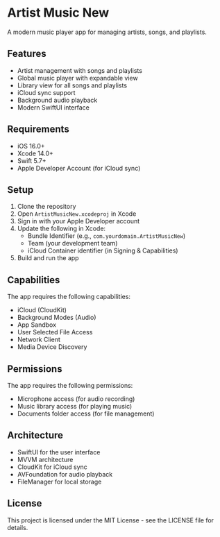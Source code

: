# Artist Music New

A modern music player app for managing artists, songs, and playlists.

## Features

- Artist management with songs and playlists
- Global music player with expandable view
- Library view for all songs and playlists
- iCloud sync support
- Background audio playback
- Modern SwiftUI interface

## Requirements

- iOS 16.0+
- Xcode 14.0+
- Swift 5.7+
- Apple Developer Account (for iCloud sync)

## Setup

1. Clone the repository
2. Open `ArtistMusicNew.xcodeproj` in Xcode
3. Sign in with your Apple Developer account
4. Update the following in Xcode:
   - Bundle Identifier (e.g., `com.yourdomain.ArtistMusicNew`)
   - Team (your development team)
   - iCloud Container identifier (in Signing & Capabilities)
5. Build and run the app

## Capabilities

The app requires the following capabilities:

- iCloud (CloudKit)
- Background Modes (Audio)
- App Sandbox
- User Selected File Access
- Network Client
- Media Device Discovery

## Permissions

The app requires the following permissions:

- Microphone access (for audio recording)
- Music library access (for playing music)
- Documents folder access (for file management)

## Architecture

- SwiftUI for the user interface
- MVVM architecture
- CloudKit for iCloud sync
- AVFoundation for audio playback
- FileManager for local storage

## License

This project is licensed under the MIT License - see the LICENSE file for details. 